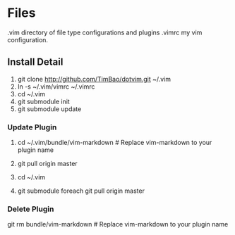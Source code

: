 # Files
.vim directory of file type configurations and plugins .vimrc my vim configuration.

## Install Detail

1. git clone http://github.com/TimBao/dotvim.git ~/.vim
1. ln -s ~/.vim/vimrc ~/.vimrc
1. cd ~/.vim
1. git submodule init
1. git submodule update

### Update Plugin

1. cd ~/.vim/bundle/vim-markdown  # Replace vim-markdown to your plugin name
1. git pull origin master

1. cd ~/.vim
1. git submodule foreach git pull origin master

### Delete Plugin

git rm bundle/vim-markdown  # Replace vim-markdown to your plugin name
